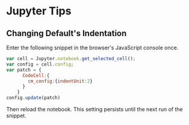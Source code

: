 # Jupyter Tips

## Changing Default's Indentation

Enter the following snippet in the browser's JavaScript console once.

```javascript
var cell = Jupyter.notebook.get_selected_cell();
var config = cell.config;
var patch = {
      CodeCell:{
        cm_config:{indentUnit:2}
      }
    }
config.update(patch)
```

Then reload the notebook. This setting persists until the next run of the snippet.
